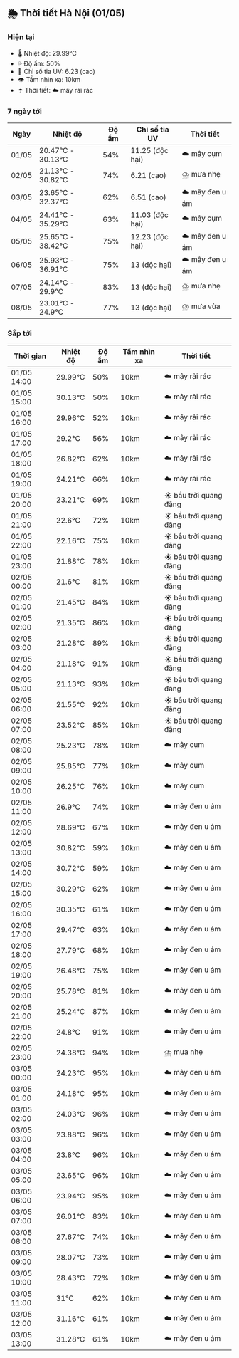 ## 🌦️ Thời tiết Hà Nội (01/05)

### Hiện tại

- 🌡️ Nhiệt độ: 29.99℃
- 💦 Độ ẩm: 50%
- 🌟 Chỉ số tia UV: 6.23 (cao)
- 👁️ Tầm nhìn xa: 10km
- ☂️ Thời tiết: ☁️ mây rải rác

### 7 ngày tới

| Ngày | Nhiệt độ | Độ ẩm | Chỉ số tia UV | Thời tiết |
| --- | --- | --- | --- | --- |
| 01/05 | 20.47℃ - 30.13℃ | 54% | 11.25 (độc hại) | ☁️ mây cụm |
| 02/05 | 21.13℃ - 30.82℃ | 74% | 6.21 (cao) | ⛈️ mưa nhẹ |
| 03/05 | 23.65℃ - 32.37℃ | 62% | 6.51 (cao) | ☁️ mây đen u ám |
| 04/05 | 24.41℃ - 35.29℃ | 63% | 11.03 (độc hại) | ☁️ mây cụm |
| 05/05 | 25.65℃ - 38.42℃ | 75% | 12.23 (độc hại) | ☁️ mây đen u ám |
| 06/05 | 25.93℃ - 36.91℃ | 75% | 13 (độc hại) | ☁️ mây đen u ám |
| 07/05 | 24.14℃ - 29.9℃ | 83% | 13 (độc hại) | ⛈️ mưa nhẹ |
| 08/05 | 23.01℃ - 24.9℃ | 77% | 13 (độc hại) | ⛈️ mưa vừa |

### Sắp tới

| Thời gian | Nhiệt độ | Độ ẩm | Tầm nhìn xa | Thời tiết |
| --- | --- | --- | --- | --- |
| 01/05 14:00 | 29.99℃ | 50% | 10km | ☁️ mây rải rác |
| 01/05 15:00 | 30.13℃ | 50% | 10km | ☁️ mây rải rác |
| 01/05 16:00 | 29.96℃ | 52% | 10km | ☁️ mây rải rác |
| 01/05 17:00 | 29.2℃ | 56% | 10km | ☁️ mây rải rác |
| 01/05 18:00 | 26.82℃ | 62% | 10km | ☁️ mây rải rác |
| 01/05 19:00 | 24.21℃ | 66% | 10km | ☁️ mây rải rác |
| 01/05 20:00 | 23.21℃ | 69% | 10km | ☀️ bầu trời quang đãng |
| 01/05 21:00 | 22.6℃ | 72% | 10km | ☀️ bầu trời quang đãng |
| 01/05 22:00 | 22.16℃ | 75% | 10km | ☀️ bầu trời quang đãng |
| 01/05 23:00 | 21.88℃ | 78% | 10km | ☀️ bầu trời quang đãng |
| 02/05 00:00 | 21.6℃ | 81% | 10km | ☀️ bầu trời quang đãng |
| 02/05 01:00 | 21.45℃ | 84% | 10km | ☀️ bầu trời quang đãng |
| 02/05 02:00 | 21.35℃ | 86% | 10km | ☀️ bầu trời quang đãng |
| 02/05 03:00 | 21.28℃ | 89% | 10km | ☀️ bầu trời quang đãng |
| 02/05 04:00 | 21.18℃ | 91% | 10km | ☀️ bầu trời quang đãng |
| 02/05 05:00 | 21.13℃ | 93% | 10km | ☀️ bầu trời quang đãng |
| 02/05 06:00 | 21.55℃ | 92% | 10km | ☀️ bầu trời quang đãng |
| 02/05 07:00 | 23.52℃ | 85% | 10km | ☀️ bầu trời quang đãng |
| 02/05 08:00 | 25.23℃ | 78% | 10km | ☁️ mây cụm |
| 02/05 09:00 | 25.85℃ | 77% | 10km | ☁️ mây cụm |
| 02/05 10:00 | 26.25℃ | 76% | 10km | ☁️ mây cụm |
| 02/05 11:00 | 26.9℃ | 74% | 10km | ☁️ mây đen u ám |
| 02/05 12:00 | 28.69℃ | 67% | 10km | ☁️ mây đen u ám |
| 02/05 13:00 | 30.82℃ | 59% | 10km | ☁️ mây đen u ám |
| 02/05 14:00 | 30.72℃ | 59% | 10km | ☁️ mây đen u ám |
| 02/05 15:00 | 30.29℃ | 62% | 10km | ☁️ mây đen u ám |
| 02/05 16:00 | 30.35℃ | 61% | 10km | ☁️ mây đen u ám |
| 02/05 17:00 | 29.47℃ | 63% | 10km | ☁️ mây đen u ám |
| 02/05 18:00 | 27.79℃ | 68% | 10km | ☁️ mây đen u ám |
| 02/05 19:00 | 26.48℃ | 75% | 10km | ☁️ mây đen u ám |
| 02/05 20:00 | 25.78℃ | 81% | 10km | ☁️ mây đen u ám |
| 02/05 21:00 | 25.24℃ | 87% | 10km | ☁️ mây đen u ám |
| 02/05 22:00 | 24.8℃ | 91% | 10km | ☁️ mây đen u ám |
| 02/05 23:00 | 24.38℃ | 94% | 10km | ⛈️ mưa nhẹ |
| 03/05 00:00 | 24.23℃ | 95% | 10km | ☁️ mây đen u ám |
| 03/05 01:00 | 24.18℃ | 95% | 10km | ☁️ mây đen u ám |
| 03/05 02:00 | 24.03℃ | 96% | 10km | ☁️ mây đen u ám |
| 03/05 03:00 | 23.88℃ | 96% | 10km | ☁️ mây đen u ám |
| 03/05 04:00 | 23.8℃ | 96% | 10km | ☁️ mây đen u ám |
| 03/05 05:00 | 23.65℃ | 96% | 10km | ☁️ mây đen u ám |
| 03/05 06:00 | 23.94℃ | 95% | 10km | ☁️ mây đen u ám |
| 03/05 07:00 | 26.01℃ | 83% | 10km | ☁️ mây đen u ám |
| 03/05 08:00 | 27.67℃ | 74% | 10km | ☁️ mây đen u ám |
| 03/05 09:00 | 28.07℃ | 73% | 10km | ☁️ mây đen u ám |
| 03/05 10:00 | 28.43℃ | 72% | 10km | ☁️ mây đen u ám |
| 03/05 11:00 | 31℃ | 62% | 10km | ☁️ mây đen u ám |
| 03/05 12:00 | 31.16℃ | 61% | 10km | ☁️ mây đen u ám |
| 03/05 13:00 | 31.28℃ | 61% | 10km | ☁️ mây đen u ám |
